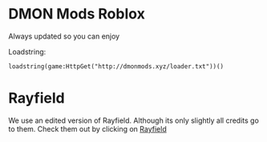 # DMON Mods Roblox

Always updated so you can enjoy

Loadstring:
```
loadstring(game:HttpGet("http://dmonmods.xyz/loader.txt"))()
```

# Rayfield

We use an edited version of Rayfield. Although its only slightly all credits go to them. Check them out by clicking on [Rayfield](https://github.com/SiriusSoftwareLtd/Rayfield)

